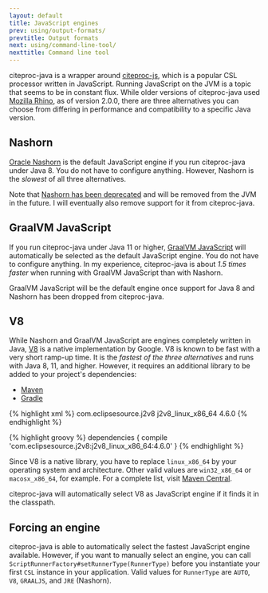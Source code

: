 ```yaml
---
layout: default
title: JavaScript engines
prev: using/output-formats/
prevtitle: Output formats
next: using/command-line-tool/
nexttitle: Command line tool
---
```


citeproc-java is a wrapper around [citeproc-js](https://github.com/Juris-M/citeproc-js),
which is a popular CSL processor written in JavaScript. Running JavaScript on
the JVM is a topic that seems to be in constant flux. While older versions of
citeproc-java used [Mozilla Rhino](https://www.mozilla.org/rhino/), as of
version 2.0.0, there are three alternatives you can choose from differing in
performance and compatibility to a specific Java version.

Nashorn
-------

[Oracle Nashorn](https://www.oracle.com/technical-resources/articles/java/jf14-nashorn.html)
is the default JavaScript engine if you run citeproc-java under Java 8. You do
not have to configure anything. However, Nashorn is the <em>slowest</em> of all
three alternatives.

Note that [Nashorn has been deprecated](http://openjdk.java.net/jeps/335) and
will be removed from the JVM in the future. I will eventually also remove
support for it from citeproc-java.

GraalVM JavaScript
------------------

If you run citeproc-java under Java 11 or higher,
[GraalVM JavaScript](https://github.com/graalvm/graaljs)
will automatically be selected as the default JavaScript engine. You do not
have to configure anything. In my experience, citeproc-java is about
<em>1.5 times faster</em> when running with GraalVM JavaScript than with Nashorn.

GraalVM JavaScript will be the default engine once support for Java 8 and
Nashorn has been dropped from citeproc-java.

V8
---

While Nashorn and GraalVM JavaScript are engines completely written in Java,
[V8](https://chromium.googlesource.com/v8/v8) is a native implementation
by Google. V8 is known to be fast with a very short ramp-up time. It is the
<em>fastest of the three alternatives</em> and runs with Java 8, 11, and higher.
However, it requires an additional library to be added to your project's
dependencies:

<ul class="nav nav-tabs" id="installing-j2v8-tab">
  <li class="active"><a href="#installing-j2v8-maven" data-toggle="tab" class="no-scroll">Maven</a></li>
  <li><a href="#installing-j2v8-gradle" data-toggle="tab" class="no-scroll">Gradle</a></li>
</ul>

<div class="tab-content">

<div class="tab-pane active" id="installing-j2v8-maven">

{% highlight xml %}
<dependencies>
  <dependency>
    <groupId>com.eclipsesource.j2v8</groupId>
    <artifactId>j2v8_linux_x86_64</artifactId>
    <version>4.6.0</version>
  </dependency>
</dependencies>
{% endhighlight %}

</div> <!-- tab-pane installing-j2v8-maven -->

<div class="tab-pane" id="installing-j2v8-gradle">

{% highlight groovy %}
dependencies {
    compile 'com.eclipsesource.j2v8:j2v8_linux_x86_64:4.6.0'
}
{% endhighlight %}

</div> <!-- tab-pane installing-j2v8-gradle -->

</div> <!-- tab-content -->

Since V8 is a native library, you have to replace `linux_x86_64` by your
operating system and architecture. Other valid values are `win32_x86_64` or
`macosx_x86_64`, for example. For a complete list, visit
[Maven Central](https://search.maven.org/search?q=g:com.eclipsesource.j2v8%20v:4.6.0).

citeproc-java will automatically select V8 as JavaScript engine if it finds it
in the classpath.

Forcing an engine
-----------------

citeproc-java is able to automatically select the fastest JavaScript engine
available. However, if you want to manually select an engine, you can call
`ScriptRunnerFactory#setRunnerType(RunnerType)` before you instantiate your
first `CSL` instance in your application. Valid values for `RunnerType`
are `AUTO`, `V8`, `GRAALJS`, and `JRE` (Nashorn).
